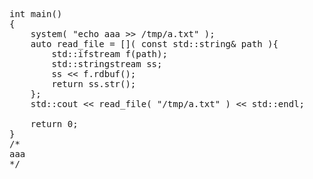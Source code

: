 <pre>
int main()
{
    system( "echo aaa >> /tmp/a.txt" );
    auto read_file = []( const std::string& path ){
        std::ifstream f(path);
        std::stringstream ss;
        ss << f.rdbuf();
        return ss.str();
    };
    std::cout << read_file( "/tmp/a.txt" ) << std::endl;
    
    return 0;
}
/*
aaa
*/
</pre>
